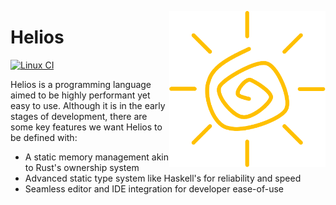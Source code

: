 <p align="center">
  <img
    src="assets/logo.png"
    alt="Helios logo"
    width="250"
    align="right">
</p>

# Helios

[![Linux CI](https://github.com/tahscenery/helios/workflows/Linux%20CI/badge.svg)](https://github.com/tahscenery/helios/actions?query=workflow%3A%22Linux+CI%22)

Helios is a programming language aimed to be highly performant yet easy to use.
Although it is in the early stages of development, there are some key features
we want Helios to be defined with:

- A static memory management akin to Rust's ownership system
- Advanced static type system like Haskell's for reliability and speed
- Seamless editor and IDE integration for developer ease-of-use
